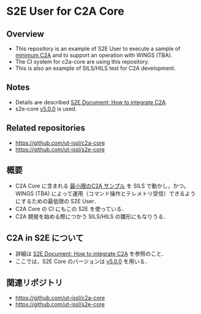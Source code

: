 # S2E User for C2A Core

## Overview
- This repository is an example of S2E User to execute a sample of [minimum C2A](https://github.com/ut-issl/c2a-core/tree/develop/Examples/minimum_user) and to support an operation with WINGS (TBA).
- The CI system for c2a-core are using this repository.
- This is also an example of SILS/HILS test for C2A development.


## Notes
- Details are described [S2E Document: How to integrate C2A](https://github.com/ut-issl/s2e-documents/blob/main/Tutorials/HowToIntegrateC2A.md).
- s2e-core [v5.0.0](https://github.com/ut-issl/s2e-core/releases/tag/v5.0.0) is used.


## Related repositories
- https://github.com/ut-issl/c2a-core
- https://github.com/ut-issl/s2e-core


## 概要
- C2A Core に含まれる [最小限のC2A サンプル](https://github.com/ut-issl/c2a-core/tree/develop/Examples/minimum_user) を SILS で動かし，かつ， WINGS (TBA) によって運用（コマンド操作とテレメトリ受信）できるようにするための最低限の S2E User．
- C2A Core の CI にもこの S2E を使っている．
- C2A 開発を始める際につかう SILS/HILS の雛形にもなりうる．


## C2A in S2E について
- 詳細は [S2E Document: How to integrate C2A](https://github.com/ut-issl/s2e-documents/blob/main/Tutorials/HowToIntegrateC2A.md) を参照のこと．
- ここでは，S2E Core のバージョンは [v5.0.0](https://github.com/ut-issl/s2e-core/releases/tag/v5.0.0) を用いる．


## 関連リポジトリ
- https://github.com/ut-issl/c2a-core
- https://github.com/ut-issl/s2e-core
